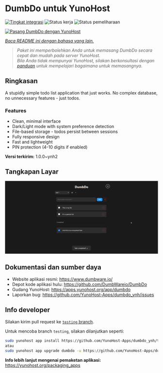 <!--
N.B.: README ini dibuat secara otomatis oleh <https://github.com/YunoHost/apps/tree/master/tools/readme_generator>
Ini TIDAK boleh diedit dengan tangan.
-->

# DumbDo untuk YunoHost

[![Tingkat integrasi](https://apps.yunohost.org/badge/integration/dumbdo)](https://ci-apps.yunohost.org/ci/apps/dumbdo/)
![Status kerja](https://apps.yunohost.org/badge/state/dumbdo)
![Status pemeliharaan](https://apps.yunohost.org/badge/maintained/dumbdo)

[![Pasang DumbDo dengan YunoHost](https://install-app.yunohost.org/install-with-yunohost.svg)](https://install-app.yunohost.org/?app=dumbdo)

*[Baca README ini dengan bahasa yang lain.](./ALL_README.md)*

> *Paket ini memperbolehkan Anda untuk memasang DumbDo secara cepat dan mudah pada server YunoHost.*  
> *Bila Anda tidak mempunyai YunoHost, silakan berkonsultasi dengan [panduan](https://yunohost.org/install) untuk mempelajari bagaimana untuk memasangnya.*

## Ringkasan

A stupidly simple todo list application that just works. No complex database, no unnecessary features - just todos.

### Features

- Clean, minimal interface
- Dark/Light mode with system preference detection
- File-based storage - todos persist between sessions
- Fully responsive design
- Fast and lightweight
- PIN protection (4-10 digits if enabled)


**Versi terkirim:** 1.0.0~ynh2

## Tangkapan Layar

![Tangkapan Layar pada DumbDo](./doc/screenshots/screenshot.png)

## Dokumentasi dan sumber daya

- Website aplikasi resmi: <https://www.dumbware.io/>
- Depot kode aplikasi hulu: <https://github.com/DumbWareio/DumbDo>
- Gudang YunoHost: <https://apps.yunohost.org/app/dumbdo>
- Laporkan bug: <https://github.com/YunoHost-Apps/dumbdo_ynh/issues>

## Info developer

Silakan kirim pull request ke [`testing` branch](https://github.com/YunoHost-Apps/dumbdo_ynh/tree/testing).

Untuk mencoba branch `testing`, silakan dilanjutkan seperti:

```bash
sudo yunohost app install https://github.com/YunoHost-Apps/dumbdo_ynh/tree/testing --debug
atau
sudo yunohost app upgrade dumbdo -u https://github.com/YunoHost-Apps/dumbdo_ynh/tree/testing --debug
```

**Info lebih lanjut mengenai pemaketan aplikasi:** <https://yunohost.org/packaging_apps>
